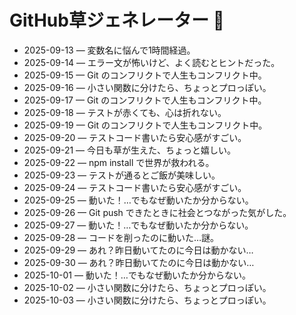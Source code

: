 # GitHub草ジェネレーター 🌱
- 2025-09-13 — 変数名に悩んで1時間経過。
- 2025-09-14 — エラー文が怖いけど、よく読むとヒントだった。
- 2025-09-15 — Git のコンフリクトで人生もコンフリクト中。
- 2025-09-16 — 小さい関数に分けたら、ちょっとプロっぽい。
- 2025-09-17 — Git のコンフリクトで人生もコンフリクト中。
- 2025-09-18 — テストが赤くても、心は折れない。
- 2025-09-19 — Git のコンフリクトで人生もコンフリクト中。
- 2025-09-20 — テストコード書いたら安心感がすごい。
- 2025-09-21 — 今日も草が生えた、ちょっと嬉しい。
- 2025-09-22 — npm install で世界が救われる。
- 2025-09-23 — テストが通るとご飯が美味しい。
- 2025-09-24 — テストコード書いたら安心感がすごい。
- 2025-09-25 — 動いた！…でもなぜ動いたか分からない。
- 2025-09-26 — Git push できたときに社会とつながった気がした。
- 2025-09-27 — 動いた！…でもなぜ動いたか分からない。
- 2025-09-28 — コードを削ったのに動いた…謎。
- 2025-09-29 — あれ？昨日動いてたのに今日は動かない…
- 2025-09-30 — あれ？昨日動いてたのに今日は動かない…
- 2025-10-01 — 動いた！…でもなぜ動いたか分からない。
- 2025-10-02 — 小さい関数に分けたら、ちょっとプロっぽい。
- 2025-10-03 — 小さい関数に分けたら、ちょっとプロっぽい。
